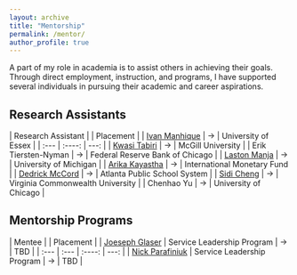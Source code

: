 ```yaml
---
layout: archive
title: "Mentorship"
permalink: /mentor/
author_profile: true
---
```


A part of my role in academia is to assist others in achieving their goals. Through direct employment, instruction, and programs, I have supported several individuals in pursuing their academic and career aspirations. 

<!--
 
## Doctoral Thesis

| Year       | [Ivan Manhique](https://www.researchgate.net/profile/Ivan-Manhique) | Thesis Title | &rarr; | University of Essex |
| :---        | :---        | :---        |    :----:   |          ---: |
| Year        | [Ivan Manhique](https://www.researchgate.net/profile/Ivan-Manhique) |  Thesis Title | &rarr; | University of Essex |

    
## Masters Thesis

| Year       | [Ivan Manhique](https://www.researchgate.net/profile/Ivan-Manhique) | Thesis Title | &rarr; | University of Essex |
| :---        | :---        | :---        |    :----:   |          ---: |
| Year        | [Ivan Manhique](https://www.researchgate.net/profile/Ivan-Manhique) |  Thesis Title | &rarr; | University of Essex |
    
## Undergraduate Thesis

| Year       | [Ivan Manhique](https://www.researchgate.net/profile/Ivan-Manhique) | Thesis Title | &rarr; | University of Essex |
| :---        | :---        | :---        |    :----:   |          ---: |
| Year        | [Ivan Manhique](https://www.researchgate.net/profile/Ivan-Manhique) |  Thesis Title | &rarr; | University of Essex |

-->

## Research Assistants

| Research Assistant |  | Placement |
| [Ivan Manhique](https://www.researchgate.net/profile/Ivan-Manhique) | &rarr; | University of Essex |
| :---        |    :----:   |          ---: |
| [Kwasi Tabiri](https://gh.linkedin.com/kwasi-gyabaa-tabiri-143021a1) | &rarr; | McGill University |
| Erik Tiersten-Nyman | &rarr; | Federal Reserve Bank of Chicago |
| [Laston Manja](https://laston-manja.github.io/) | &rarr; | University of Michigan |
| [Arika Kayastha](https://www.linkedin.com/in/arika-kayastha) | &rarr; | International Monetary Fund |
| [Dedrick McCord](https://www.linkedin.com/in/dedrick-mccord-73699aaa) | &rarr; | Atlanta Public School System |
| [Sidi Cheng](https://wilder.vcu.edu/people/doctoral-students/sidi-cheng.html) | &rarr; | Virginia Commonwealth University |
| Chenhao Yu | &rarr; | University of Chicago |


## Mentorship Programs

| Mentee |  | Placement |
| [Joeseph Glaser](https://www.linkedin.com/in/joseph-glaser-284455265) | Service Leadership Program | &rarr; | TBD |
| :---        | :---        |    :----:   |          ---: |
| [Nick Parafiniuk](https://dspslu.wixsite.com/website-1/contact-us-1) | Service Leadership Program | &rarr; | TBD |


